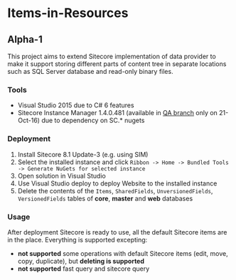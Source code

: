 # Items-in-Resources

## Alpha-1

This project aims to extend Sitecore implementation of data provider to make it support storing different 
parts of content tree in separate locations such as SQL Server database and read-only binary files.

### Tools

* Visual Studio 2015 due to C# 6 features
* Sitecore Instance Manager 1.4.0.481 (available in [QA branch](http://dl.sitecore.net/updater/qa/sim) only on 21-Oct-16) due to dependency on SC.* nugets

### Deployment

1. Install Sitecore 8.1 Update-3 (e.g. using SIM)
2. Select the installed instance and click `Ribbon -> Home -> Bundled Tools -> Generate NuGets for selected instance`
3. Open solution in Visual Studio 
4. Use Visual Studio deploy to deploy Website to the installed instance 
5. Delete the contents of the `Items`, `SharedFields`, `UnversionedFields`, `VersionedFields` tables of **core**, **master** and **web** databases

### Usage

After deployment Sitecore is ready to use, all the default Sitecore items are in the place. Everything is supported excepting:  
* **not supported** some operations with default Sitecore items (edit, move, copy, duplicate), but **deleting is supported** 
* **not supported** fast query and sitecore query
